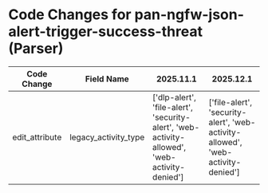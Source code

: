 # Code Changes for pan-ngfw-json-alert-trigger-success-threat (Parser)

| Code Change | Field Name | 2025.11.1 | 2025.12.1 |
|-------------|------------|-----------|------------|
| edit_attribute | legacy_activity_type | ['dlp-alert', 'file-alert', 'security-alert', 'web-activity-allowed', 'web-activity-denied'] | ['file-alert', 'security-alert', 'web-activity-allowed', 'web-activity-denied'] |